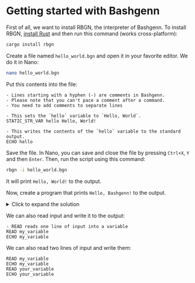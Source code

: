 # Getting started with Bashgenn

First of all, we want to install RBGN, the interpreter of Bashgenn. To install RBGN, [install Rust](https://rustup.rs) and then run this command (works cross-platform):

```sh
cargo install rbgn
```

Create a file named `hello_world.bgn` and open it in your favorite editor. We do it in Nano:

```sh
nano hello_world.bgn
```

Put this contents into the file:

```
- Lines starting with a hyphen (-) are comments in Bashgenn.
- Please note that you can't pace a comment after a command.
- You need to add comments to separate lines

- This sets the `hello` variable to `Hello, World`.
STATIC_STR_VAR hello Hello, World!

- This writes the contents of the `hello` variable to the standard output.
ECHO hello
```

Save the file. In Nano, you can save and close the file by pressing `Ctrl+X`, `Y` and then `Enter`. Then, run the script using this command:

```sh
rbgn -i hello_world.bgn
```

It will print `Hello, World!` to the output.

Now, create a program that prints `Hello, Bashgenn!` to the output.

<details><summary>Click to expand the solution</summary>
```
STATIC_STR_VAR hello_bg Hello, Bashgenn!
ECHO hello_bg
```
</details>

We can also read input and write it to the output:

```
- READ reads one line of input into a variable
READ my_variable
ECHO my_variable
```

We can also read two lines of input and write them:

```
READ my_variable
ECHO my_variable
READ your_variable
ECHO your_variable
```

<!-- TODO: practice: reverse 2 lines of input -->

